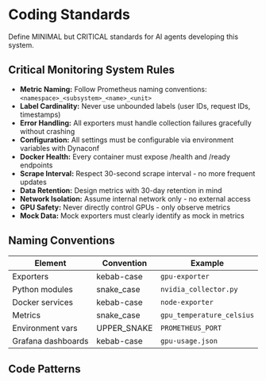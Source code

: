 # Coding Standards

Define MINIMAL but CRITICAL standards for AI agents developing this system.

## Critical Monitoring System Rules

- **Metric Naming:** Follow Prometheus naming conventions: `<namespace>_<subsystem>_<name>_<unit>`
- **Label Cardinality:** Never use unbounded labels (user IDs, request IDs, timestamps)
- **Error Handling:** All exporters must handle collection failures gracefully without crashing
- **Configuration:** All settings must be configurable via environment variables with Dynaconf
- **Docker Health:** Every container must expose /health and /ready endpoints
- **Scrape Interval:** Respect 30-second scrape interval - no more frequent updates
- **Data Retention:** Design metrics with 30-day retention in mind
- **Network Isolation:** Assume internal network only - no external access
- **GPU Safety:** Never directly control GPUs - only observe metrics
- **Mock Data:** Mock exporters must clearly identify as mock in metrics

## Naming Conventions

| Element | Convention | Example |
|---------|------------|---------|
| Exporters | kebab-case | `gpu-exporter` |
| Python modules | snake_case | `nvidia_collector.py` |
| Docker services | kebab-case | `node-exporter` |
| Metrics | snake_case | `gpu_temperature_celsius` |
| Environment vars | UPPER_SNAKE | `PROMETHEUS_PORT` |
| Grafana dashboards | kebab-case | `gpu-usage.json` |

## Code Patterns

```python